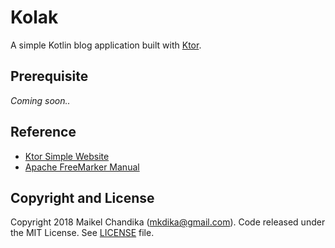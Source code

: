 # Kolak

A simple Kotlin blog application built with [Ktor](https://ktor.io).

## Prerequisite

_Coming soon.._

## Reference

- [Ktor Simple Website](https://ktor.io/quickstart/guides/website.html)
- [Apache FreeMarker Manual](https://freemarker.apache.org/docs/index.html)

## Copyright and License

Copyright 2018 Maikel Chandika (mkdika@gmail.com). Code released under the 
MIT License. See [LICENSE](/LICENSE) file.